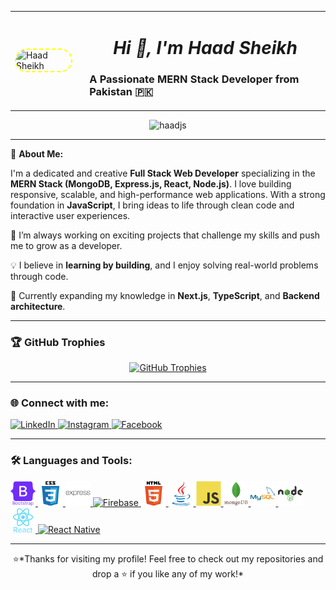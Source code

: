 <table align= center>
  <tr>
    <td>
      <img 
        src="https://i.postimg.cc/jqNd4Ppn/8139d602-57f4-4b55-afb8-f1d8905b4e38.png" 
        alt="Haad Sheikh" 
        width="250" 
        style="border-radius: 20px; border: 2px dashed yellow;" 
      />
    </td>
    <td style="padding-left: 20px;">
      <h1 align=center><strong><em><i>Hi 👋, I'm Haad Sheikh</i></em></strong></h1>
      <h3><strong>A Passionate MERN Stack Developer from Pakistan 🇵🇰</strong></h3>
    </td>
  </tr>
</table>


<p align="center">
  <img src="https://komarev.com/ghpvc/?username=haadjs&label=Profile%20views&color=0e75b6&style=flat" alt="haadjs" />
</p>

---

🚀 **About Me:**

I'm a dedicated and creative **Full Stack Web Developer** specializing in the **MERN Stack (MongoDB, Express.js, React, Node.js)**. I love building responsive, scalable, and high-performance web applications. With a strong foundation in **JavaScript**, I bring ideas to life through clean code and interactive user experiences.

🔭 I’m always working on exciting projects that challenge my skills and push me to grow as a developer.

💡 I believe in **learning by building**, and I enjoy solving real-world problems through code.

🌱 Currently expanding my knowledge in **Next.js**, **TypeScript**, and **Backend architecture**.

---

### 🏆 GitHub Trophies

<p align="center">
  <a href="https://github.com/ryo-ma/github-profile-trophy">
    <img src="https://github-profile-trophy.vercel.app/?username=haadjs&theme=onedark&row=1&column=7" alt="GitHub Trophies" />
  </a>
</p>

---

### 🌐 Connect with me:

<p>
  <a href="https://www.linkedin.com/in/haad-sheikh/" target="blank">
    <img src="https://raw.githubusercontent.com/rahuldkjain/github-profile-readme-generator/master/src/images/icons/Social/linked-in-alt.svg" alt="LinkedIn" height="30" width="40" />
  </a>
  <a href="https://instagram.com/haad._glimpse._" target="blank">
    <img src="https://raw.githubusercontent.com/rahuldkjain/github-profile-readme-generator/master/src/images/icons/Social/instagram.svg" alt="Instagram" height="30" width="40" />
  </a>
  <a href="https://www.facebook.com/profile.php?id=61555704857977" target="blank">
    <img src="https://raw.githubusercontent.com/rahuldkjain/github-profile-readme-generator/master/src/images/icons/Social/facebook.svg" alt="Facebook" height="30" width="40" />
  </a>
</p>

---

### 🛠️ Languages and Tools:

<p align="left">
  <a href="https://getbootstrap.com" target="_blank" rel="noreferrer"> <img src="https://raw.githubusercontent.com/devicons/devicon/master/icons/bootstrap/bootstrap-plain-wordmark.svg" alt="Bootstrap" width="40" height="40"/> </a>
  <a href="https://www.w3schools.com/css/" target="_blank" rel="noreferrer"> <img src="https://raw.githubusercontent.com/devicons/devicon/master/icons/css3/css3-original-wordmark.svg" alt="CSS3" width="40" height="40"/> </a>
  <a href="https://expressjs.com" target="_blank" rel="noreferrer"> <img src="https://raw.githubusercontent.com/devicons/devicon/master/icons/express/express-original-wordmark.svg" alt="Express.js" width="40" height="40"/> </a>
  <a href="https://firebase.google.com/" target="_blank" rel="noreferrer"> <img src="https://www.vectorlogo.zone/logos/firebase/firebase-icon.svg" alt="Firebase" width="40" height="40"/> </a>
  <a href="https://www.w3.org/html/" target="_blank" rel="noreferrer"> <img src="https://raw.githubusercontent.com/devicons/devicon/master/icons/html5/html5-original-wordmark.svg" alt="HTML5" width="40" height="40"/> </a>
  <a href="https://www.java.com" target="_blank" rel="noreferrer"> <img src="https://raw.githubusercontent.com/devicons/devicon/master/icons/java/java-original.svg" alt="Java" width="40" height="40"/> </a>
  <a href="https://developer.mozilla.org/en-US/docs/Web/JavaScript" target="_blank" rel="noreferrer"> <img src="https://raw.githubusercontent.com/devicons/devicon/master/icons/javascript/javascript-original.svg" alt="JavaScript" width="40" height="40"/> </a>
  <a href="https://www.mongodb.com/" target="_blank" rel="noreferrer"> <img src="https://raw.githubusercontent.com/devicons/devicon/master/icons/mongodb/mongodb-original-wordmark.svg" alt="MongoDB" width="40" height="40"/> </a>
  <a href="https://www.mysql.com/" target="_blank" rel="noreferrer"> <img src="https://raw.githubusercontent.com/devicons/devicon/master/icons/mysql/mysql-original-wordmark.svg" alt="MySQL" width="40" height="40"/> </a>
  <a href="https://nodejs.org" target="_blank" rel="noreferrer"> <img src="https://raw.githubusercontent.com/devicons/devicon/master/icons/nodejs/nodejs-original-wordmark.svg" alt="Node.js" width="40" height="40"/> </a>
  <a href="https://reactjs.org/" target="_blank" rel="noreferrer"> <img src="https://raw.githubusercontent.com/devicons/devicon/master/icons/react/react-original-wordmark.svg" alt="React" width="40" height="40"/> </a>
  <a href="https://reactnative.dev/" target="_blank" rel="noreferrer"> <img src="https://reactnative.dev/img/header_logo.svg" alt="React Native" width="40" height="40"/> </a>
</p>

---

 <p align=center>⭐*Thanks for visiting my profile! Feel free to check out my repositories and drop a ⭐ if you like any of my work!*</p>

